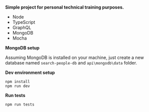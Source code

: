 **Simple project for personal technical training purposes.**

* Node
* TypeScript
* GraphQL
* MongoDB
* Mocha

**MongoDB setup**

Assuming MongoDB is installed on your machine, just create a new database named ``` search-people-db ``` and ```api\mongodb\data``` folder.

**Dev environment setup**

```
npm install
npm run dev
```

**Run tests**

```
npm run tests
```